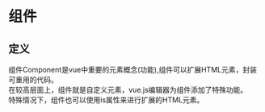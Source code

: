 # 组件
## 定义
组件Component是vue中重要的元素概念(功能),组件可以扩展HTML元素，封装可重用的代码。<br>
在较高层面上，组件就是自定义元素，vue.js编辑器为组件添加了特殊功能。<br>
特殊情况下，组件也可以使用is属性来进行扩展的HTML元素。<br>